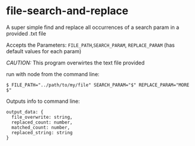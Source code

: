 # file-search-and-replace
A super simple find and replace all occurrences of a search param in a provided .txt file

Accepts the Parameters: `FILE_PATH`,`SEARCH_PARAM`, `REPLACE_PARAM` (has default values for each param)

*CAUTION:* This program overwirtes the text file provided

run with node from the command line:
```
$ FILE_PATH="../path/to/my/file" SEARCH_PARAM="$" REPLACE_PARAM="MORE $"
```


Outputs info to command line:
```
output_data: {
  file_overwrite: string,
  replaced_count: number,
  matched_count: number,
  replaced_string: string
}
```


